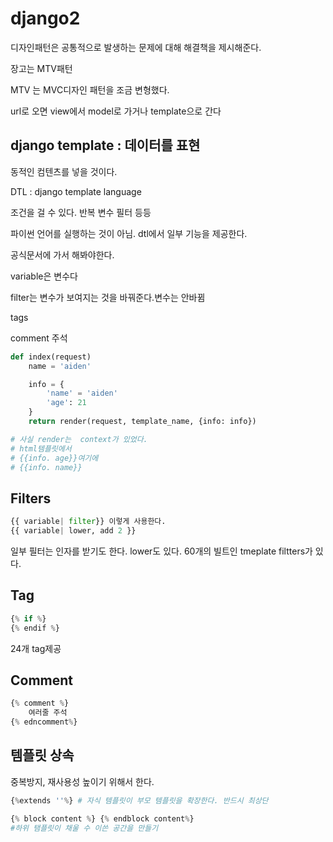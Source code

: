 # django2
디자인패턴은 공통적으로 발생하는 문제에 대해 해결책을 제시해준다.

장고는 MTV패턴

MTV  는 MVC디자인 패턴을 조금 변형했다.

url로 오면 view에서 model로 가거나 template으로 간다

## django template :  데이터를 표현

동적인 컴텐츠를 넣을 것이다.

DTL : django template language

조건을 걸 수 있다. 반복 변수 필터 등등

파이썬 언어를 실행하는 것이 아님. dtl에서 일부 기능을 제공한다. 

공식문서에 가서 해봐야한다.

variable은 변수다

filter는 변수가 보여지는 것을 바꿔준다.변수는 안바뀜

tags 

comment 주석

```python
def index(request)
	name = 'aiden'

	info = {
		'name' = 'aiden'
		'age': 21
	}
	return render(request, template_name, {info: info})

# 사실 render는  context가 있었다.
# html템플릿에서 
# {{info. age}}여기에
# {{info. name}}

```

## Filters

```python
{{ variable| filter}} 이렇게 사용한다.
{{ variable| lower, add 2 }}
```

일부 필터는 인자를 받기도 한다. lower도 있다. 60개의 빌트인 tmeplate filtters가 있다.

## Tag

```python
{% if %}
{% endif %}
```

24개 tag제공

## Comment

```python
{% comment %}
	여러줄 주석
{% edncomment%}
```

## 템플릿 상속

중복방지, 재사용성 높이기 위해서 한다.  

```python
{%extends ''%} # 자식 템플릿이 부모 템플릿을 확장한다. 반드시 최상단

{% block content %} {% endblock content%}
#하위 탬플릿이 채울 수 이쓴 공간을 만들기

```
